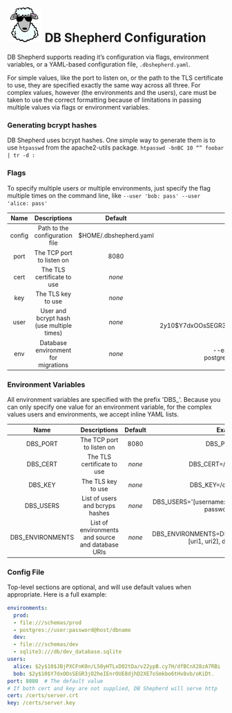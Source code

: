 # ![DB Shepherd](/images/dbshepherd.png) DB Shepherd Configuration

DB Shepherd supports reading it’s configuration via flags, environment
variables, or a YAML-based configuration file, `.dbshepherd.yaml`.

For simple values, like the port to listen on, or the path to the TLS
certificate to use, they are specified exactly the same way across all three.
For complex values, however (the environments and the users), care must be
taken to use the correct formatting because of limitations in passing multiple
values via flags or environment variables.

### Generating bcrypt hashes

DB Shepherd uses bcrypt hashes.  One simple way to generate them is to use
`htpasswd` from the apache2-utils package. `htpasswd -bnBC 10 “” foobar | tr -d :`

### Flags
To specify multiple users or multiple environments, just specify the flag
multiple times on the command line, like `--user 'bob: pass' --user 'alice: pass'`

| Name   | Descriptions                              | Default                | Example                                                                     |
| :--:   | :----------:                              | :-----:                | :-----:                                                                     |
| config | Path to the configuration file            | $HOME/.dbshepherd.yaml |                                                                             |
| port   | The TCP port to listen on                 | 8080                   |                                                                             |
| cert   | The TLS certificate to use                | *none*                 | /certs/server.crt                                                           |
| key    | The TLS key to use                        | *none*                 | /certs/server.key                                                           |
| user   | User and bcrypt hash (use multiple times) | *none*                 | --user ‘bob: $2y$10$Y7dxOOsSEGR3jO2heIEnrOUE8djhD2XE7oSmkbo6tHv8vb/oKiDt.’  |
| env    | Database environment for migrations       | *none*                 | --env ‘prod: [files:///schemas/prod, postgres://user:password@host/dbname]’ |

### Environment Variables
All environment variables are specified with the prefix 'DBS_'. Because you can
only specify one value for an environment variable, for the complex values
users and environments, we accept inline YAML lists.

| Name             | Descriptions                                      | Default | Example                                                                     |
| :--:             | :----------:                                      | :-----: | :-----:                                                                     |
| DBS_PORT         | The TCP port to listen on                         | 8080    | DBS_PORT=443                                                                |
| DBS_CERT         | The TLS certificate to use                        | *none*  | DBS_CERT=/certs/server.crt                                                  |
| DBS_KEY          | The TLS key to use                                | *none*  | DBS_KEY=/certs/server.key                                                   |
| DBS_USERS        | List of users and bcryps hashes                   | *none*  | DBS_USERS='[username: passwordhash, username2: passwordhash2]'              |
| DBS_ENVIRONMENTS | List of environments and source and database URIs | *none*  | DBS_ENVIRONMENTS=DBS_ENVIRONMENTS='[prod: [uri1, uri2], dev: [uri3, uri4]]' |

### Config File
Top-level sections are optional, and will use default values when appropriate.
Here is a full example:
```yaml
environments:
  prod:
  - file:///schemas/prod
  - postgres://user:password@host/dbname
  dev:
  - file:///schemas/dev
  - sqlite3:///db/dev_database.sqlite
users:
  alice: $2y$10$JBjPXCFnK0n/L50yHTLxDO2tDa/v22ypB.cy7H/dfBCnX28zA7RBi
  bob: $2y$10$Y7dxOOsSEGR3jO2heIEnrOUE8djhD2XE7oSmkbo6tHv8vb/oKiDt.
port: 8080  # The default value
# If both cert and key are not supplied, DB Shepherd will serve http
cert: /certs/server.crt
key: /certs/server.key
```
